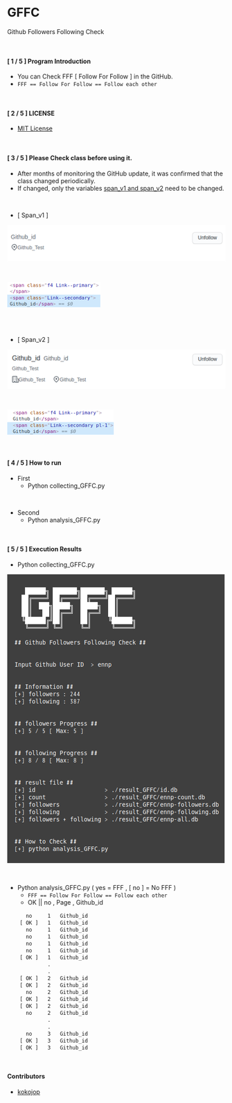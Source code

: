 <br>

# GFFC
Github Followers Following Check

<br>

#### [ 1 / 5 ] Program Introduction
- You can Check FFF [ Follow For Follow ] in the GitHub.
- `FFF == Follow For Follow == Follow each other`

<br>

#### [ 2 / 5 ] LICENSE
- [MIT License](https://github.com/ENNP/GFFC/blob/main/LICENSE)

<br>

#### [ 3 / 5 ] Please Check class before using it.
- After months of monitoring the GitHub update, it was confirmed that the class changed periodically.
- If changed, only the variables [span_v1 and span_v2](https://github.com/ENNP/GFFC/blob/main/collecting_GFFC.py#L18) need to be changed.

<br>

- [ Span_v1 ]

![](https://github.com/ENNP/GFFC/blob/main/img/3.png)

<br>

![](https://github.com/ENNP/GFFC/blob/main/img/4.png)

<br><br>

- [ Span_v2 ]

![](https://github.com/ENNP/GFFC/blob/main/img/1.png)

<br>

![](https://github.com/ENNP/GFFC/blob/main/img/2.png)

<br>



#### [ 4 / 5 ] How to run
- First
  - Python collecting_GFFC.py

<br>

- Second
  - Python analysis_GFFC.py

<br>

#### [ 5 / 5 ] Execution Results
- Python collecting_GFFC.py

![](https://github.com/ENNP/GFFC/blob/main/img/6.png)

<br>

- Python analysis_GFFC.py ( yes = FFF , [ no ] = No FFF )
  - `FFF == Follow For Follow == Follow each other`
  - OK || no , Page , Github_id
```
      no     1   Github_id
    [ OK ]   1   Github_id
      no     1   Github_id
      no     1   Github_id
      no     1   Github_id
      no     1   Github_id
    [ OK ]   1   Github_id
             .
             .
    [ OK ]   2   Github_id
    [ OK ]   2   Github_id
      no     2   Github_id
    [ OK ]   2   Github_id
    [ OK ]   2   Github_id
      no     2   Github_id
             .
             .
      no     3   Github_id
    [ OK ]   3   Github_id
    [ OK ]   3   Github_id
```

<br> 

#### Contributors
- [kokojop](https://github.com/kokojop/XFFF/graphs/contributors)

<br>
